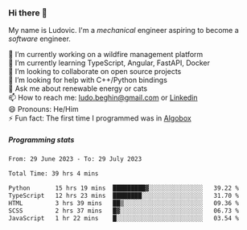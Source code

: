 ### Hi there 👋

My name is Ludovic. I'm a *mechanical* engineer aspiring to become a *software* engineer.

 🔭 I’m currently working on a wildfire management platform<br/>
 🌱 I’m currently learning TypeScript, Angular, FastAPI, Docker<br/>
 👯 I’m looking to collaborate on open source projects<br/>
 🤔 I’m looking for help with C++/Python bindings<br/>
 💬 Ask me about renewable energy or cats<br/>
 📫 How to reach me: ludo.beghin@gmail.com or [Linkedin](https://www.linkedin.com/in/ludovic-beghin/)<br/>
 😄 Pronouns: He/Him<br/>
 ⚡ Fun fact: The first time I programmed was in [Algobox](https://fr.wikipedia.org/wiki/Algobox)<br/>

##### Programming stats
<!--START_SECTION:waka-->

```txt
From: 29 June 2023 - To: 29 July 2023

Total Time: 39 hrs 4 mins

Python       15 hrs 19 mins  █████████▓░░░░░░░░░░░░░░░   39.22 %
TypeScript   12 hrs 23 mins  ████████░░░░░░░░░░░░░░░░░   31.70 %
HTML         3 hrs 39 mins   ██▒░░░░░░░░░░░░░░░░░░░░░░   09.36 %
SCSS         2 hrs 37 mins   █▓░░░░░░░░░░░░░░░░░░░░░░░   06.73 %
JavaScript   1 hr 22 mins    █░░░░░░░░░░░░░░░░░░░░░░░░   03.54 %
```

<!--END_SECTION:waka-->
